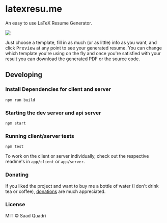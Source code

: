 # latexresu.me
An easy to use LaTeX Resume Generator.

![](http://i.imgur.com/Tveape7.png)

Just choose a template, fill in as much (or as little) info as you want, and click <kbd>Preview</kbd> at any point to see your generated resume. You can change which template you're using on the fly and once you're satisfied with your result you can download the generated PDF or the source code.

## Developing

### Install Dependencies for client and server
```
npm run build
```

### Starting the dev server and api server
```
npm start
```

### Running client/server tests
```
npm test
```

To work on the client or server individually, check out the respective readme's in `app/client` or `app/server`.

### Donating
If you liked the project and want to buy me a bottle of water (I don't drink tea or coffee), [donations](https://www.paypal.me/saadquadri) are much appreciated.

### License
MIT &copy; Saad Quadri
